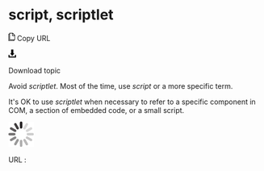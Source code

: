 # script, scriptlet

![Copy URL](media/script-scriptlet/Copy.png)
Copy URL

![Download](media/script-scriptlet/Download.png)

Download topic

Avoid *scriptlet*. Most of the time, use *script* or a more specific term.

It's OK to use *scriptlet* when necessary to refer to a specific component in COM, a section of embedded code, or a small script. 

![In progress](media/script-scriptlet/activity-large.gif)

URL :

